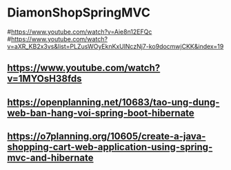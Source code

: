 # DiamonShopSpringMVC
#https://www.youtube.com/watch?v=Aie8n12EFQc
#https://www.youtube.com/watch?v=aXR_KB2x3vs&list=PLZusWOyEknKxUlNczNj7-ko9docmwjCKK&index=19
## https://www.youtube.com/watch?v=1MYOsH38fds
## https://openplanning.net/10683/tao-ung-dung-web-ban-hang-voi-spring-boot-hibernate
## https://o7planning.org/10605/create-a-java-shopping-cart-web-application-using-spring-mvc-and-hibernate
